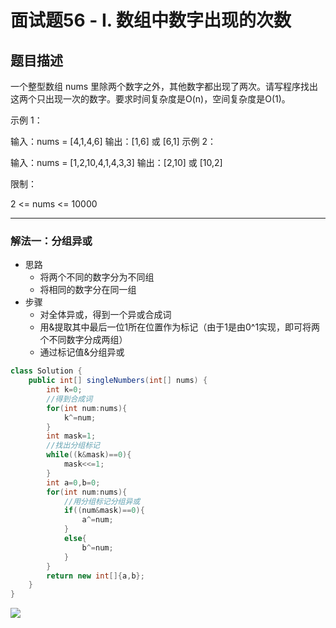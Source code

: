 # 面试题56 - I. 数组中数字出现的次数

## 题目描述

一个整型数组 nums 里除两个数字之外，其他数字都出现了两次。请写程序找出这两个只出现一次的数字。要求时间复杂度是O(n)，空间复杂度是O(1)。

 

示例 1：

输入：nums = [4,1,4,6]
输出：[1,6] 或 [6,1]
示例 2：

输入：nums = [1,2,10,4,1,4,3,3]
输出：[2,10] 或 [10,2]


限制：

2 <= nums <= 10000

***

### 解法一：分组异或

* 思路
  * 将两个不同的数字分为不同组
  * 将相同的数字分在同一组
* 步骤
  * 对全体异或，得到一个异或合成词
  * 用&提取其中最后一位1所在位置作为标记（由于1是由0^1实现，即可将两个不同数字分成两组）
  * 通过标记值&分组异或

```java
class Solution {
    public int[] singleNumbers(int[] nums) {
        int k=0;
        //得到合成词
        for(int num:nums){
            k^=num;
        }
        int mask=1;
        //找出分组标记
        while((k&mask)==0){
            mask<<=1;
        }
        int a=0,b=0;
        for(int num:nums){
            //用分组标记分组异或
            if((num&mask)==0){
                a^=num;
            }
            else{
                b^=num;
            }
        }
        return new int[]{a,b};
    }
}
```

![](https://gitee.com//junchao-ustc/picture/raw/master/img/20200429144324.png)